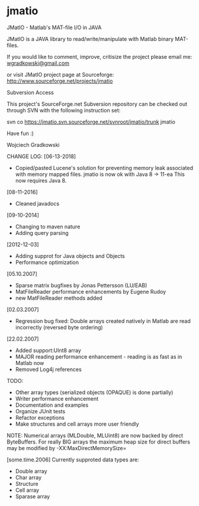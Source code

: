 jmatio
======

JMatIO - Matlab's MAT-file I/O in JAVA



JMatIO is a JAVA library to read/write/manipulate with Matlab binary
MAT-files.

If you would like to comment, improve, critisize the project please 
email me: wgradkowski@gmail.com 

or visit JMatIO project page at Sourceforge:
http://www.sourceforge.net/projects/jmatio

Subversion Access

This project's SourceForge.net Subversion repository can be checked out through 
SVN with the following instruction set:

svn co https://jmatio.svn.sourceforge.net/svnroot/jmatio/trunk jmatio 

Have fun :)

Wojciech Gradkowski

CHANGE LOG:
[06-13-2018]
+ Copied/pasted Lucene's solution for preventing 
  memory leak associated with memory mapped files.
  jmatio is now ok with Java 8 -> 11-ea
  This now requires Java 8.

[08-11-2016]
+ Cleaned javadocs

[09-10-2014]
+ Changing to maven nature
+ Adding query parsing

[2012-12-03]
+ Adding supprot for Java objects and Objects
+ Performance optimization

[05.10.2007]
+ Sparse matrix bugfixes by Jonas Pettersson (LU/EAB)
+ MatFileReader performance enhancements by Eugene Rudoy
+ new MatFileReader methods added

[02.03.2007]
+ Regression bug fixed: Double arrays created natively in Matlab are read 
  incorrectly (reversed byte ordering)

[22.02.2007]
+ Added support:UInt8 array 
+ MAJOR reading performance enhancement - reading is as fast as in Matlab now
+ Removed Log4j references

TODO:
- Other array types (serialized objects (OPAQUE) is done partially)
- Writer performance enhancement
- Documentation and examples
- Organize JUnit tests
- Refactor exceptions
- Make structures and cell arrays more user friendly

NOTE:
Numerical arrays (MLDouble, MLUint8) are now backed by direct ByteBuffers. For 
really BIG arrays the maximum heap size for direct buffers may be modified by 
-XX:MaxDirectMemorySize=<size>


[some.time.2006]
Currently supproted data types are:
+ Double array
+ Char array
+ Structure
+ Cell array
+ Sparase array

